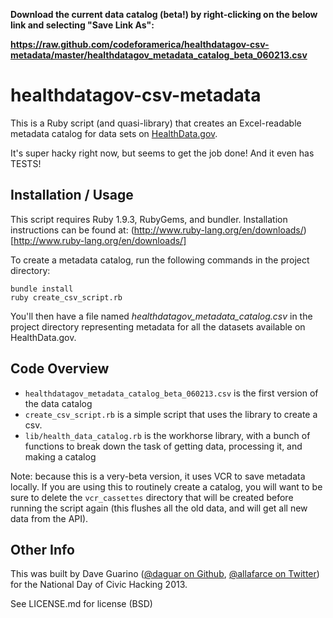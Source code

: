 **Download the current data catalog (beta!) by right-clicking on the below link and selecting "Save Link As":**

**https://raw.github.com/codeforamerica/healthdatagov-csv-metadata/master/healthdatagov_metadata_catalog_beta_060213.csv**



healthdatagov-csv-metadata
=====

This is a Ruby script (and quasi-library) that creates an Excel-readable metadata catalog for data sets on [HealthData.gov](http://www.healthdata.gov).

It's super hacky right now, but seems to get the job done! And it even has TESTS!

Installation / Usage
----

This script requires Ruby 1.9.3, RubyGems, and bundler. Installation instructions can be found at: (http://www.ruby-lang.org/en/downloads/)[http://www.ruby-lang.org/en/downloads/]

To create a metadata catalog, run the following commands in the project directory:

```shell
bundle install
ruby create_csv_script.rb
```

You'll then have a file named *healthdatagov_metadata_catalog.csv* in the project directory representing metadata for all the datasets available on HealthData.gov.

Code Overview
----

* `healthdatagov_metadata_catalog_beta_060213.csv` is the first version of the data catalog
* `create_csv_script.rb` is a simple script that uses the library to create a csv.
* `lib/health_data_catalog.rb` is the workhorse library, with a bunch of functions to break down the task of getting data, processing it, and making a catalog

Note: because this is a very-beta version, it uses VCR to save metadata locally. If you are using this to routinely create a catalog, you will want to be sure to delete the `vcr_cassettes` directory that will be created before running the script again (this flushes all the old data, and will get all new data from the API).

Other Info
----

This was built by Dave Guarino ([@daguar on Github](https://github.com/daguar), [@allafarce on Twitter](https://www.twitter.com/allafarce)) for the National Day of Civic Hacking 2013.

See LICENSE.md for license (BSD)

